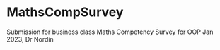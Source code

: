 # MathsCompSurvey
Submission for business class Maths Competency Survey for OOP Jan 2023, Dr Nordin
